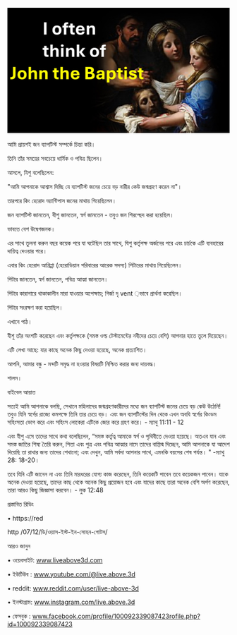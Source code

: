![Video cover image](../cover.jpg)

আমি প্রায়শই জন ব্যাপটিস্ট সম্পর্কে চিন্তা করি।

তিনি তাঁর সময়ের সবচেয়ে ধার্মিক ও পবিত্র ছিলেন।

আসলে, যিশু বলেছিলেন:

"আমি আপনাকে আশ্বাস দিচ্ছি যে ব্যাপটিস্ট জনের চেয়ে বড় নারীর কেউ জন্মগ্রহণ করেন না"।

তারপরে কিং হেরোদ অ্যান্টিপাস জনের মাথায় গিয়েছিলেন।

জন ব্যাপটিস্ট জানতেন, যীশু জানতেন, স্বর্গ জানতেন - তবুও জন শিরশ্ছেদ করা হয়েছিল।

ভাবতে বেশ উদ্বেগজনক।

এর সাথে তুলনা করুন বছর কয়েক পরে যা ঘটেছিল তার সাথে, যিশু কর্তৃপক্ষ অর্জনের পরে এবং চার্চকে এটি ব্যবহারের দায়িত্ব দেওয়ার পরে।

এবার কিং হেরোদ আগ্রিপ্পা (হেরোডিয়ান পরিবারের আরেক সদস্য) পিটারের মাথায় গিয়েছিলেন।

পিটার জানতেন, স্বর্গ জানতেন, পবিত্র আত্মা জানতেন।

পিটার কারাগারে থাকাকালীন মারা যাওয়ার অপেক্ষায়; গির্জা দৃ vent ়ভাবে প্রার্থনা করেছিল।

পিটার সংরক্ষণ করা হয়েছিল।

এখানে পাঠ।

যীশু তাঁর অংশটি করেছেন এবং কর্তৃপক্ষকে (সমস্ত ওল্ড টেস্টামেন্টের নবীদের চেয়ে বেশি) আপনার হাতে তুলে দিয়েছেন।

এটি লেখা আছে: যার কাছে অনেক কিছু দেওয়া হয়েছে, অনেক প্রত্যাশিত।

আপনি, আমার বন্ধু - মন্দটি সমৃদ্ধ না হওয়ার বিষয়টি নিশ্চিত করার জন্য দায়বদ্ধ।

শালম।

বাইবেল আয়াত

সত্যই আমি আপনাকে বলছি, সেখানে মহিলাদের জন্মগ্রহণকারীদের মধ্যে জন ব্যাপটিস্ট জনের চেয়ে বড় কেউ উঠেনি! তবুও যিনি স্বর্গের রাজ্যে কমপক্ষে তিনি তার চেয়ে বড়। এবং জন ব্যাপটিস্টের দিন থেকে এখন অবধি স্বর্গের কিংডম সহিংসতা ভোগ করে এবং সহিংস লোকেরা এটিকে জোর করে গ্রহণ করে। - ম্যাথু 11:11 - 12

এবং যীশু এসে তাদের সাথে কথা বলেছিলেন, “সমস্ত কর্তৃত্ব আমাকে স্বর্গ ও পৃথিবীতে দেওয়া হয়েছে। অতএব যান এবং সমস্ত জাতির শিষ্য তৈরি করুন, পিতা এবং পুত্র এবং পবিত্র আত্মার নামে তাদের বাপ্তিস্ম দিচ্ছেন, আমি আপনাকে যা আদেশ দিয়েছি তা রাখার জন্য তাদের শেখানো; এবং দেখুন, আমি সর্বদা আপনার সাথে, এমনকি বয়সের শেষ পর্যন্ত। " -ম্যাথু 28: 18-20।

তবে যিনি এটি জানেন না এবং তিনি মারধরের যোগ্য কাজ করেছেন, তিনি কয়েকটি পাবেন তবে কয়েকজন পাবেন। যাকে অনেক দেওয়া হয়েছে, তাদের কাছ থেকে অনেক কিছু প্রয়োজন হবে এবং যাদের কাছে তারা অনেক বেশি অর্পণ করেছেন, তারা আরও কিছু জিজ্ঞাসা করবেন। - লুক 12:48

প্রস্তাবিত রিডিং

• https://red 

http /07/12/ডি/ওয়াস-ইস্ট-ইন-সোহন-গোটস/

আরও জানুন

• ওয়েবসাইট: www.liveabove3d.com

• ইউটিউব : www.youtube.com/@live.above.3d

• reddit: www.reddit.com/user/live-above-3d

• ইনস্টাগ্রাম: www.instagram.com/live.above.3d

• ফেসবুক : www.facebook.com/profile/100092339087423rofile.php?id=100092339087423